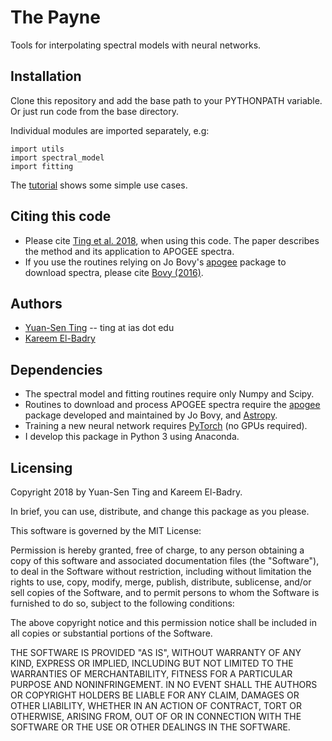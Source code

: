 # The Payne
Tools for interpolating spectral models with neural networks. 

## Installation 
Clone this repository and add the base path to your PYTHONPATH variable. Or just run code from the base directory. 

Individual modules are imported separately, e.g:
```
import utils
import spectral_model
import fitting
```

The [tutorial](https://github.com/kareemelbadry/binspec/blob/master/tutorial.ipynb) shows some simple use cases. 

## Citing this code
* Please cite [Ting et al. 2018](http://adsabs.harvard.edu/cgi-bin/bib_query?arXiv:1804.01530), when using this code. The paper describes the method and its application to APOGEE spectra.
* If you use the routines relying on Jo Bovy's [apogee](https://github.com/jobovy/apogee) package to download spectra, please cite [Bovy (2016)](http://adsabs.harvard.edu/cgi-bin/bib_query?arXiv:1510.06745).

## Authors
* [Yuan-Sen Ting](http://www.sns.ias.edu/~ting/) -- ting at ias dot edu
* [Kareem El-Badry](http://w.astro.berkeley.edu/~kelbadry/)

## Dependencies 
* The spectral model and fitting routines require only Numpy and Scipy.
* Routines to download and process APOGEE spectra require the [apogee](https://github.com/jobovy/apogee) package developed and maintained by Jo Bovy, and [Astropy](http://www.astropy.org/).
* Training a new neural network requires [PyTorch](http://pytorch.org/) (no GPUs required).
* I develop this package in Python 3 using Anaconda.

## Licensing

Copyright 2018 by Yuan-Sen Ting and Kareem El-Badry.

In brief, you can use, distribute, and change this package as you please. 

This software is governed by the MIT License:

Permission is hereby granted, free of charge, to any person obtaining a copy
of this software and associated documentation files (the "Software"), to deal
in the Software without restriction, including without limitation the rights
to use, copy, modify, merge, publish, distribute, sublicense, and/or sell
copies of the Software, and to permit persons to whom the Software is
furnished to do so, subject to the following conditions:

The above copyright notice and this permission notice shall be included in
all copies or substantial portions of the Software.

THE SOFTWARE IS PROVIDED "AS IS", WITHOUT WARRANTY OF ANY KIND, EXPRESS OR
IMPLIED, INCLUDING BUT NOT LIMITED TO THE WARRANTIES OF MERCHANTABILITY,
FITNESS FOR A PARTICULAR PURPOSE AND NONINFRINGEMENT. IN NO EVENT SHALL THE
AUTHORS OR COPYRIGHT HOLDERS BE LIABLE FOR ANY CLAIM, DAMAGES OR OTHER
LIABILITY, WHETHER IN AN ACTION OF CONTRACT, TORT OR OTHERWISE, ARISING FROM,
OUT OF OR IN CONNECTION WITH THE SOFTWARE OR THE USE OR OTHER DEALINGS IN
THE SOFTWARE.
